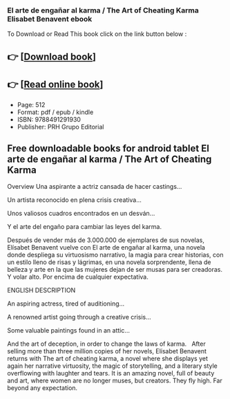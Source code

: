 ### El arte de engañar al karma / The Art of Cheating Karma Elisabet Benavent ebook

To Download or Read This book click on the link button below :

## 👉  [**[Download book](http://get-pdfs.com/download.php?group=book&from=github.com&id=604650&lnk=1061 "Download book")**]

## 👉  [**[Read online book](http://get-pdfs.com/download.php?group=book&from=github.com&id=604650&lnk=1061 "Read online book")**]


* Page: 512
* Format: pdf / epub / kindle
* ISBN: 9788491291930
* Publisher: PRH Grupo Editorial



## Free downloadable books for android tablet El arte de engañar al karma / The Art of Cheating Karma


Overview
Una aspirante a actriz cansada de hacer castings...

Un artista reconocido en plena crisis creativa...

Unos valiosos cuadros encontrados en un desván...

Y el arte del engaño para cambiar las leyes del karma.

 Después de vender más de 3.000.000 de ejemplares de sus novelas, Elísabet Benavent vuelve con El arte de engañar al karma, una novela donde despliega su virtuosismo narrativo, la magia para crear historias, con un estilo lleno de risas y lágrimas, en una novela sorprendente, llena de belleza y arte en la que las mujeres dejan de ser musas para ser creadoras. Y volar alto. Por encima de cualquier expectativa.

ENGLISH DESCRIPTION

An aspiring actress, tired of auditioning...

A renowned artist going through a creative crisis...

Some valuable paintings found in an attic...

And the art of deception, in order to change the laws of karma.
 
 After selling more than three million copies of her novels, Elísabet Benavent returns with The art of cheating karma, a novel where she displays yet again her narrative virtuosity, the magic of storytelling, and a literary style overflowing with laughter and tears. It is an amazing novel, full of beauty and art, where women are no longer muses, but creators. They fly high. Far beyond any expectation.



